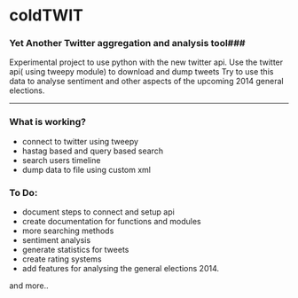 coldTWIT
========

### Yet Another Twitter aggregation and analysis tool###

Experimental project to use python with the new twitter api.
Use the twitter api( using tweepy module) to download and dump tweets
Try to use this data to analyse sentiment and other aspects of the upcoming 2014 general elections.

---

### What is working? ###

* connect to twitter using tweepy
* hastag based and query based search
* search users timeline
* dump data to file using custom xml

### To Do: ###

* document steps to connect and setup api
* create documentation for functions and modules
* more searching methods
* sentiment analysis
* generate statistics for tweets
* create rating systems
* add features for analysing the general elections 2014.

and more..
